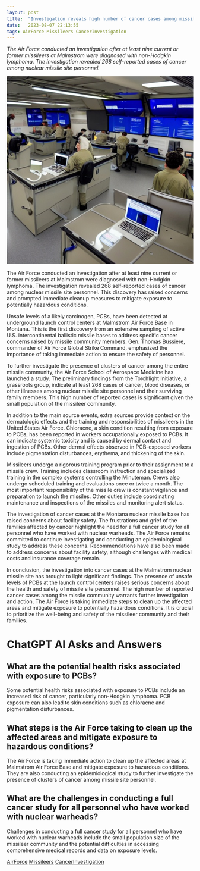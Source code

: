 ```yaml
---
layout: post
title:  "Investigation reveals high number of cancer cases among missile site personnel"
date:   2023-08-07 22:13:55 
tags: AirForce Missileers CancerInvestigation
---
```

*The Air Force conducted an investigation after at least nine current or former missileers at Malmstrom were diagnosed with non-Hodgkin lymphoma. The investigation revealed 268 self-reported cases of cancer among nuclear missile site personnel.*

![Air Force, conducting investigation concerned non-Hodgkin lymphoma on the underground launch control centers that has unsafe levels of PCBs](/assets/d4c4f6ad-744b-498e-a515-70cead015854.jpg "Investigation reveals high number of cancer cases among missile site personnel")

The Air Force conducted an investigation after at least nine current or former missileers at Malmstrom were diagnosed with non-Hodgkin lymphoma. The investigation revealed 268 self-reported cases of cancer among nuclear missile site personnel. This discovery has raised concerns and prompted immediate cleanup measures to mitigate exposure to potentially hazardous conditions.

Unsafe levels of a likely carcinogen, PCBs, have been detected at underground launch control centers at Malmstrom Air Force Base in Montana. This is the first discovery from an extensive sampling of active U.S. intercontinental ballistic missile bases to address specific cancer concerns raised by missile community members. Gen. Thomas Bussiere, commander of Air Force Global Strike Command, emphasized the importance of taking immediate action to ensure the safety of personnel.

To further investigate the presence of clusters of cancer among the entire missile community, the Air Force School of Aerospace Medicine has launched a study. The preliminary findings from the Torchlight Initiative, a grassroots group, indicate at least 268 cases of cancer, blood diseases, or other illnesses among nuclear missile site personnel and their surviving family members. This high number of reported cases is significant given the small population of the missileer community.

In addition to the main source events, extra sources provide context on the dermatologic effects and the training and responsibilities of missileers in the United States Air Force. Chloracne, a skin condition resulting from exposure to PCBs, has been reported in workers occupationally exposed to PCBs. It can indicate systemic toxicity and is caused by dermal contact and ingestion of PCBs. Other dermal effects observed in PCB-exposed workers include pigmentation disturbances, erythema, and thickening of the skin.

Missileers undergo a rigorous training program prior to their assignment to a missile crew. Training includes classroom instruction and specialized training in the complex systems controlling the Minuteman. Crews also undergo scheduled training and evaluations once or twice a month. The most important responsibility of the missile crew is constant vigilance and preparation to launch the missiles. Other duties include coordinating maintenance and inspections of the missiles and monitoring alert status.

The investigation of cancer cases at the Montana nuclear missile base has raised concerns about facility safety. The frustrations and grief of the families affected by cancer highlight the need for a full cancer study for all personnel who have worked with nuclear warheads. The Air Force remains committed to continue investigating and conducting an epidemiological study to address these concerns. Recommendations have also been made to address concerns about facility safety, although challenges with medical costs and insurance coverage remain.

In conclusion, the investigation into cancer cases at the Malmstrom nuclear missile site has brought to light significant findings. The presence of unsafe levels of PCBs at the launch control centers raises serious concerns about the health and safety of missile site personnel. The high number of reported cancer cases among the missile community warrants further investigation and action. The Air Force is taking immediate steps to clean up the affected areas and mitigate exposure to potentially hazardous conditions. It is crucial to prioritize the well-being and safety of the missileer community and their families.


# ChatGPT AI Asks and Answers
## What are the potential health risks associated with exposure to PCBs?
Some potential health risks associated with exposure to PCBs include an increased risk of cancer, particularly non-Hodgkin lymphoma. PCB exposure can also lead to skin conditions such as chloracne and pigmentation disturbances.

## What steps is the Air Force taking to clean up the affected areas and mitigate exposure to hazardous conditions?
The Air Force is taking immediate action to clean up the affected areas at Malmstrom Air Force Base and mitigate exposure to hazardous conditions. They are also conducting an epidemiological study to further investigate the presence of clusters of cancer among missile site personnel.

## What are the challenges in conducting a full cancer study for all personnel who have worked with nuclear warheads?
Challenges in conducting a full cancer study for all personnel who have worked with nuclear warheads include the small population size of the missileer community and the potential difficulties in accessing comprehensive medical records and data on exposure levels.


[AirForce](/tags/AirForce) [Missileers](/tags/Missileers) [CancerInvestigation](/tags/CancerInvestigation)